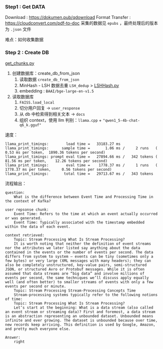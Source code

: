 ### Step1 : Get DATA

Download : https://dokumen.pub/qdownload
Format Transfer : https://cloudconvert.com/pdf-to-doc
采集的数据见 `epubs` ，最终处理后的版本为 `.json` 文件


难点：如何收集数据



### Step 2 : Create DB
[get_chunks.py](get_chunks.py)
1. 创建数据库：create_db_from_json
   1. 读取数据 `create_db_from_json`
   2. MinHash - LSH 数据去重 `LSH_dedup` > [LSHHash.py](LSHHash.py)
   3. embedding : `BAAI/bge-large-en-v1.5`
2. 读取数据库
   1. `FAISS.load_local`
   2. 切分用户回复 -> `user_response`
   3. 从 db 中检索得到相关文本 -> `docs`
   4. 组织 context，使用 llm 判别：`llama.cpp` + `"qwen1_5-4b-chat-q6_k.gguf"`

速度：
```text
llama_print_timings:        load time =   33183.27 ms
llama_print_timings:      sample time =       1.06 ms /     2 runs   (    0.53 ms per token,  1890.36 tokens per second)
llama_print_timings: prompt eval time =   27894.66 ms /   342 tokens (   81.56 ms per token,    12.26 tokens per second)
llama_print_timings:        eval time =    1778.37 ms /     1 runs   ( 1778.37 ms per token,     0.56 tokens per second)
llama_print_timings:       total time =   29713.67 ms /   343 tokens
```
流程输出：
```
question: 
	What is the difference between Event Time and Processing Time in the context of Kafka?

user repsonse chunk: 
	Event Time: Refers to the time at which an event actually occurred or was generated.
    Event Time: Typically associated with the timestamp embedded within the data of each event.

context retrieved: 
	Topic: Stream Processing What Is Stream Processing?
	It is worth noting that neither the definition of event streams nor the attributes we later listed say anything about the data contained in the events or the number of events per second. The data differs from system to system — events can be tiny (sometimes only a few bytes) or very large (XML messages with many headers); they can also be completely unstructured, key-value pairs, semi-structured JSON, or structured Avro or Protobuf messages. While it is often assumed that data streams are “big data” and involve millions of events per second, the same techniques we’ll discuss apply equally well (and often better) to smaller streams of events with only a few events per second or minute.
	Topic: Stream Processing Stream-Processing Concepts Time
	Stream-processing systems typically refer to the following notions of time:
	Topic: Stream Processing What Is Stream Processing?
	Let’s start at the beginning: What is a data stream (also called an event stream or streaming data)? First and foremost, a data stream is an abstraction representing an unbounded dataset. Unbounded means infinite and ever growing. The dataset is unbounded because over time, new records keep arriving. This definition is used by Google, Amazon, and pretty much everyone else.

Answer: 
	right
```
